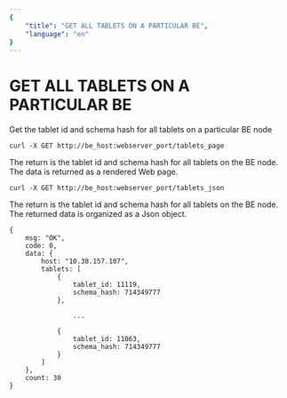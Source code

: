 ```yaml
---
{
    "title": "GET ALL TABLETS ON A PARTICULAR BE",
    "language": "en"
}
---
```


<!-- 
Licensed to the Apache Software Foundation (ASF) under one
or more contributor license agreements.  See the NOTICE file
distributed with this work for additional information
regarding copyright ownership.  The ASF licenses this file
to you under the Apache License, Version 2.0 (the
"License"); you may not use this file except in compliance
with the License.  You may obtain a copy of the License at

  http://www.apache.org/licenses/LICENSE-2.0

Unless required by applicable law or agreed to in writing,
software distributed under the License is distributed on an
"AS IS" BASIS, WITHOUT WARRANTIES OR CONDITIONS OF ANY
KIND, either express or implied.  See the License for the
specific language governing permissions and limitations
under the License.
-->

# GET ALL TABLETS ON A PARTICULAR BE
   
Get the tablet id and schema hash for all tablets on a particular BE node

```
curl -X GET http://be_host:webserver_port/tablets_page
```

The return is the tablet id and schema hash for all tablets on the BE node. The data is returned as a rendered Web page.

```
curl -X GET http://be_host:webserver_port/tablets_json
```

The return is the tablet id and schema hash for all tablets on the BE node. The returned data is organized as a Json object.

```
{
    msg: "OK",
    code: 0,
    data: {
        host: "10.38.157.107",
        tablets: [
            {
                tablet_id: 11119,
                schema_hash: 714349777
            },

                ...

            {
                tablet_id: 11063,
                schema_hash: 714349777
            }
        ]
    },
    count: 30
}
```
